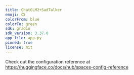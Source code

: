 ```yaml
---
title: ChatGLM2+SadTalker
emoji: 📺
colorFrom: blue
colorTo: green
sdk: gradio
sdk_version: 3.37.0
app_file: app.py
pinned: true
license: mit
---
```



Check out the configuration reference at https://huggingface.co/docs/hub/spaces-config-reference